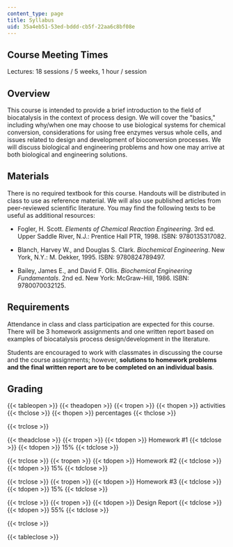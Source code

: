```yaml
---
content_type: page
title: Syllabus
uid: 35a4eb51-53ed-bddd-cb5f-22aa6c8bf08e
---
```


Course Meeting Times
--------------------

Lectures: 18 sessions / 5 weeks, 1 hour / session

Overview
--------

This course is intended to provide a brief introduction to the field of biocatalysis in the context of process design. We will cover the "basics," including why/when one may choose to use biological systems for chemical conversion, considerations for using free enzymes versus whole cells, and issues related to design and development of bioconversion processes. We will discuss biological and engineering problems and how one may arrive at both biological and engineering solutions.

Materials
---------

There is no required textbook for this course. Handouts will be distributed in class to use as reference material. We will also use published articles from peer-reviewed scientific literature. You may find the following texts to be useful as additional resources:

*   Fogler, H. Scott. _Elements of Chemical Reaction Engineering_. 3rd ed. Upper Saddle River, N.J.: Prentice Hall PTR, 1998. ISBN: 9780135317082.  
    
*   Blanch, Harvey W., and Douglas S. Clark. _Biochemical Engineering_. New York, N.Y.: M. Dekker, 1995. ISBN: 9780824789497.  
    
*   Bailey, James E., and David F. Ollis. _Biochemical Engineering Fundamentals_. 2nd ed. New York: McGraw-Hill, 1986. ISBN: 9780070032125.

Requirements
------------

Attendance in class and class participation are expected for this course. There will be 3 homework assignments and one written report based on examples of biocatalysis process design/development in the literature.

Students are encouraged to work with classmates in discussing the course and the course assignments; however, **solutions to homework problems and the final written report are to be completed on an individual basis**.

Grading
-------

{{< tableopen >}}
{{< theadopen >}}
{{< tropen >}}
{{< thopen >}}
activities
{{< thclose >}}
{{< thopen >}}
percentages
{{< thclose >}}

{{< trclose >}}

{{< theadclose >}}
{{< tropen >}}
{{< tdopen >}}
Homework #1
{{< tdclose >}}
{{< tdopen >}}
15%
{{< tdclose >}}

{{< trclose >}}
{{< tropen >}}
{{< tdopen >}}
Homework #2
{{< tdclose >}}
{{< tdopen >}}
15%
{{< tdclose >}}

{{< trclose >}}
{{< tropen >}}
{{< tdopen >}}
Homework #3
{{< tdclose >}}
{{< tdopen >}}
15%
{{< tdclose >}}

{{< trclose >}}
{{< tropen >}}
{{< tdopen >}}
Design Report
{{< tdclose >}}
{{< tdopen >}}
55%
{{< tdclose >}}

{{< trclose >}}

{{< tableclose >}}